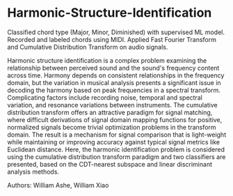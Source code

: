 # Harmonic-Structure-Identification

Classified chord type (Major, Minor, Diminished) with supervised ML model. Recorded and labeled chords using MIDI. Applied Fast Fourier Transform and Cumulative Distribution Transform on audio signals. 

Harmonic structure identification is a complex problem examining the relationship between perceived sound and the sound's frequency content across time. Harmony depends on consistent relationships in the frequency domain, but the variation in musical analysis presents a significant issue in decoding the harmony based on peak frequencies in a spectral transform. Complicating factors include recording noise, temporal and spectral variation, and resonance variations between instruments. The cumulative distribution transform offers an attractive paradigm for signal matching, where difficult derivations of signal domain mapping functions for positive, normalized signals become trivial optimization problems in the transform domain. The result is a mechanism for signal comparison that is light-weight while maintaining or improving accuracy against typical signal metrics like Euclidean distance. Here, the harmonic identification problem is considered using the cumulative distribution transform paradigm and two classifiers are presented, based on the CDT-nearest subspace and linear discriminant analysis methods.

Authors: William Ashe, William Xiao
